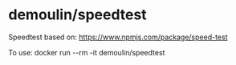 # demoulin/speedtest
Speedtest based on:
https://www.npmjs.com/package/speed-test

To use:
docker run --rm -it demoulin/speedtest
